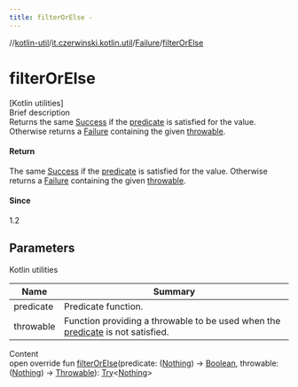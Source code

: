 ```yaml
---
title: filterOrElse -
---
```

//[kotlin-util](../../index.md)/[it.czerwinski.kotlin.util](../index.md)/[Failure](index.md)/[filterOrElse](filter-or-else.md)



# filterOrElse  
[Kotlin utilities]  
Brief description  
Returns the same [Success](../-success/index.md) if the [predicate]() is satisfied for the value. Otherwise returns a [Failure](index.md) containing the given [throwable]().  
  


#### Return  
The same [Success](../-success/index.md) if the [predicate]() is satisfied for the value. Otherwise returns a [Failure](index.md) containing the given [throwable]().  
  


#### Since  
1.2  
  


## Parameters  
  
Kotlin utilities  
  
|  Name|  Summary| 
|---|---|
| predicate| Predicate function.
| throwable| Function providing a throwable to be used when the [predicate]() is not satisfied.
  
  
Content  
open override fun [filterOrElse](filter-or-else.md)(predicate: ([Nothing](https://kotlinlang.org/api/latest/jvm/stdlib/kotlin/-nothing/index.html)) -> [Boolean](https://kotlinlang.org/api/latest/jvm/stdlib/kotlin/-boolean/index.html), throwable: ([Nothing](https://kotlinlang.org/api/latest/jvm/stdlib/kotlin/-nothing/index.html)) -> [Throwable](https://kotlinlang.org/api/latest/jvm/stdlib/kotlin/-throwable/index.html)): [Try](../-try/index.md)<[Nothing](https://kotlinlang.org/api/latest/jvm/stdlib/kotlin/-nothing/index.html)>  



